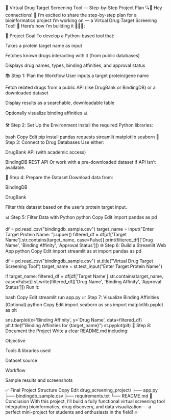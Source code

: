 🧪 Virtual Drug Target Screening Tool — Step-by-Step Project Plan 🔍💊
Hey connections! 👋 I’m excited to share the step-by-step plan for a bioinformatics project I’m working on — a Virtual Drug Target Screening Tool! 🚀
Here’s how I’m building it 👨‍💻✨:

🎯 Project Goal
To develop a Python-based tool that:

Takes a protein target name as input

Fetches known drugs interacting with it (from public databases)

Displays drug names, types, binding affinities, and approval status

📚 Step 1: Plan the Workflow
User inputs a target protein/gene name

Fetch related drugs from a public API (like DrugBank or BindingDB) or a downloaded dataset

Display results as a searchable, downloadable table

Optionally visualize binding affinities 📊

🛠️ Step 2: Set Up the Environment
Install the required Python libraries:

bash
Copy
Edit
pip install pandas requests streamlit matplotlib seaborn
🔗 Step 3: Connect to Drug Databases
Use either:

DrugBank API (with academic access)

BindingDB REST API
Or work with a pre-downloaded dataset if API isn’t available.

📂 Step 4: Prepare the Dataset
Download data from:

BindingDB

DrugBank

Filter this dataset based on the user’s protein target input.

📊 Step 5: Filter Data with Python
python
Copy
Edit
import pandas as pd

df = pd.read_csv("bindingdb_sample.csv")
target_name = input("Enter Target Protein Name: ").upper()
filtered_df = df[df['Target Name'].str.contains(target_name, case=False)]
print(filtered_df[['Drug Name', 'Binding Affinity', 'Approval Status']])
🌐 Step 6: Build a Streamlit Web App
python
Copy
Edit
import streamlit as st
import pandas as pd

df = pd.read_csv("bindingdb_sample.csv")
st.title("Virtual Drug Target Screening Tool")
target_name = st.text_input("Enter Target Protein Name")

if target_name:
    filtered_df = df[df['Target Name'].str.contains(target_name, case=False)]
    st.write(filtered_df[['Drug Name', 'Binding Affinity', 'Approval Status']])
Run it:

bash
Copy
Edit
streamlit run app.py
📈 Step 7: Visualize Binding Affinities (Optional)
python
Copy
Edit
import seaborn as sns
import matplotlib.pyplot as plt

sns.barplot(x='Binding Affinity', y='Drug Name', data=filtered_df)
plt.title(f"Binding Affinities for {target_name}")
st.pyplot(plt)
📑 Step 8: Document the Project
Write a clear README.md including:

Objective

Tools & libraries used

Dataset source

Workflow

Sample results and screenshots

✅ Final Project Structure
Copy
Edit
drug_screening_project/
├── app.py
├── bindingdb_sample.csv
├── requirements.txt
└── README.md
🎉 Conclusion
With this project, I’ll build a fully functional virtual screening tool integrating bioinformatics, drug discovery, and data visualization — a perfect mini-project for students and enthusiasts in the field! 🔥
